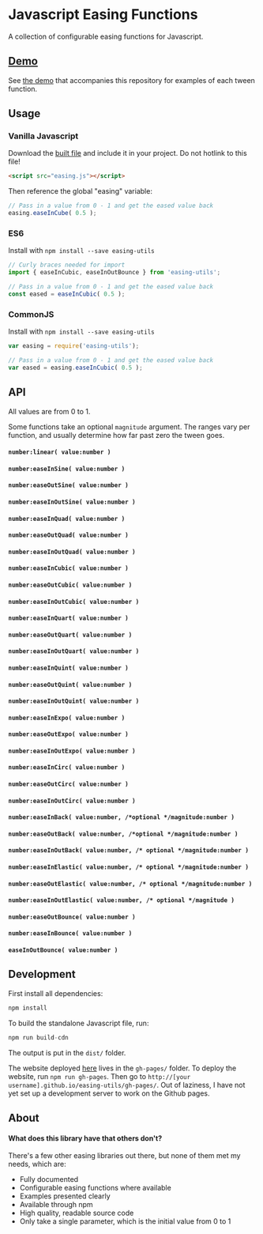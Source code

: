 # Javascript Easing Functions

A collection of configurable easing functions for Javascript.

## [Demo](http://andrewraycode.github.io/easing-utils/gh-pages/)

See [the demo](http://andrewraycode.github.io/easing-utils/gh-pages/) that accompanies this repository for examples of each tween function.

## Usage

### Vanilla Javascript

Download the [built file](http://andrewray.me/easing.js) and include it in your project. Do not hotlink to this file!

```html
<script src="easing.js"></script>
```

Then reference the global "easing" variable:

```js
// Pass in a value from 0 - 1 and get the eased value back
easing.easeInCube( 0.5 );
```

### ES6

Install with `npm install --save easing-utils`

```js
// Curly braces needed for import
import { easeInCubic, easeInOutBounce } from 'easing-utils';

// Pass in a value from 0 - 1 and get the eased value back
const eased = easeInCubic( 0.5 );
```

### CommonJS

Install with `npm install --save easing-utils`

```js
var easing = require('easing-utils');

// Pass in a value from 0 - 1 and get the eased value back
var eased = easing.easeInCubic( 0.5 );
```

## API

All values are from 0 to 1.

Some functions take an optional `magnitude` argument. The ranges vary per function, and usually determine how far past zero the tween goes.

#### `number:linear( value:number )`

#### `number:easeInSine( value:number )`

#### `number:easeOutSine( value:number )`

#### `number:easeInOutSine( value:number )`

#### `number:easeInQuad( value:number )`

#### `number:easeOutQuad( value:number )`

#### `number:easeInOutQuad( value:number )`

#### `number:easeInCubic( value:number )`

#### `number:easeOutCubic( value:number )`

#### `number:easeInOutCubic( value:number )`

#### `number:easeInQuart( value:number )`

#### `number:easeOutQuart( value:number )`

#### `number:easeInOutQuart( value:number )`

#### `number:easeInQuint( value:number )`

#### `number:easeOutQuint( value:number )`

#### `number:easeInOutQuint( value:number )`

#### `number:easeInExpo( value:number )`

#### `number:easeOutExpo( value:number )`

#### `number:easeInOutExpo( value:number )`

#### `number:easeInCirc( value:number )`

#### `number:easeOutCirc( value:number )`

#### `number:easeInOutCirc( value:number )`

#### `number:easeInBack( value:number, /*optional */magnitude:number )`

#### `number:easeOutBack( value:number, /*optional */magnitude:number )`

#### `number:easeInOutBack( value:number, /* optional */magnitude:number )`

#### `number:easeInElastic( value:number, /* optional */magnitude:number )`

#### `number:easeOutElastic( value:number, /* optional */magnitude:number )`

#### `number:easeInOutElastic( value:number, /* optional */magnitude )`

#### `number:easeOutBounce( value:number )`

#### `number:easeInBounce( value:number )`

#### `easeInOutBounce( value:number )`

## Development

First install all dependencies:

```js
npm install
```

To build the standalone Javascript file, run:

```js
npm run build-cdn
```

The output is put in the `dist/` folder.

The website deployed [here](http://andrewraycode.github.io/easing-utils/gh-pages/) lives in the `gh-pages/` folder. To deploy the website, run `npm run gh-pages`. Then go to `http://[your username].github.io/easing-utils/gh-pages/`. Out of laziness, I have not yet set up a development server to work on the Github pages.

## About

#### What does this library have that others don't?

There's a few other easing libraries out there, but none of them met my needs, which are:

 - Fully documented
 - Configurable easing functions where available
 - Examples presented clearly
 - Available through npm
 - High quality, readable source code
 - Only take a single parameter, which is the initial value from 0 to 1
